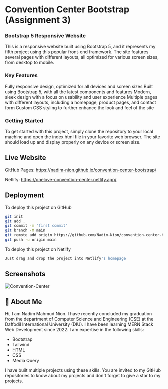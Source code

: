 
# Convention Center Bootstrap (Assignment 3)

### Bootstrap 5 Responsive Website
This is a responsive website built using Bootstrap 5, and it represents my fifth project using this popular front-end framework. The site features several pages with different layouts, all optimized for various screen sizes, from desktop to mobile.

### Key Features
Fully responsive design, optimized for all devices and screen sizes
Built using Bootstrap 5, with all the latest components and features
Modern, sleek design with a focus on usability and user experience
Multiple pages with different layouts, including a homepage, product pages, and contact form
Custom CSS styling to further enhance the look and feel of the site

### Getting Started
To get started with this project, simply clone the repository to your local machine and open the index.html file in your favorite web browser. The site should load up and display properly on any device or screen size.


## Live Website

GitHub Pages: https://nadim-nion.github.io/convention-center-bootstrap/

Netlify: https://onelove-convention-center.netlify.app/

## Deployment

To deploy this project on GitHub

```bash
git init
git add .      
git commit -m "first commit"
git branch -M main
git remote add origin https://github.com/Nadim-Nion/convention-center-bootstrap.git
git push -u origin main

```


To deploy this project on Netlify

```bash
Just drag and drop the project into Netlify's homepage

```

## Screenshots

![Convention-Center](https://user-images.githubusercontent.com/60613933/226691764-8aa2ee7a-f4df-49af-8532-28438394c79c.png)



## 🚀 About Me
Hi, I am Nadim Mahmud Nion. I have recently concluded my graduation from the department of Computer Science and Engineering (CSE) at the Daffodil International University (DIU). I have been learning MERN Stack Web Development since 2022. I am expertise in the following skills:

* Bootstrap
* Tailwind
* HTML
* CSS
* Media Query

I have built multiple projects using these skills. You are invited to my GitHub repositories to know about my projects and don't forget to give a star to my projects.